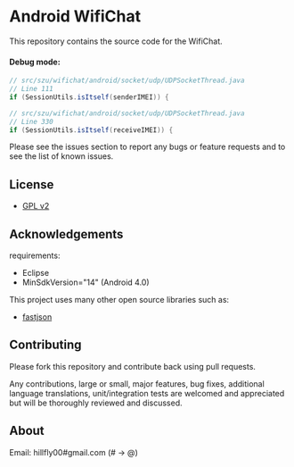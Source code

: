 Android WifiChat
====

This repository contains the source code for the WifiChat.

#### Debug mode:
```java
// src/szu/wifichat/android/socket/udp/UDPSocketThread.java 
// Line 111
if (SessionUtils.isItself(senderIMEI)) { 
```
```java
// src/szu/wifichat/android/socket/udp/UDPSocketThread.java 
// Line 330
if (SessionUtils.isItself(receiveIMEI)) { 
```

Please see the issues section to report any bugs or feature requests and to see the list of known issues.

## License

* [GPL v2](http://www.gnu.org/licenses/gpl-2.0.html)

## Acknowledgements

requirements:

* Eclipse
* MinSdkVersion="14" (Android 4.0)

This project uses many other open source libraries such as:

* [fastjson](https://github.com/alibaba/fastjson)

## Contributing

Please fork this repository and contribute back using pull requests.

Any contributions, large or small, major features, bug fixes, additional
language translations, unit/integration tests are welcomed and appreciated
but will be thoroughly reviewed and discussed.

## About

Email: hillfly00#gmail.com (# -> @)
